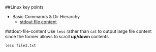 ##Linux key points

* Basic Commands & Dir Hierarchy
  * [stdout file content](#stdout-file-content)

#stdout-file-content
Use `less` rather than `cat` to output large file content since the former allows to scroll **up/down** contents
```Shell
less file1.txt
```
